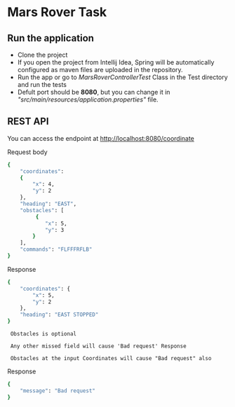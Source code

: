 # Mars Rover Task



## Run the application

- Clone the project
- If you open the project from Intellij Idea, Spring will be automatically configured as maven files are uploaded in the repository.
- Run the app or go to *MarsRoverControllerTest* Class in the Test directory and run the tests
- Defult port should be **8080**, but you can change it in *"src/main/resources/application.properties"* file.


## REST API

You can access the endpoint at [http://localhost:8080/coordinate](http://localhost:8080/coordinate)

Request body

```sh
{
    "coordinates":
    {
        "x": 4,
        "y": 2
    },
    "heading": "EAST",
    "obstacles": [
         {
            "x": 5,
            "y": 3
        }
    ],
    "commands": "FLFFFRFLB"
}
```


Response

```sh
{
    "coordinates": {
        "x": 5,
        "y": 2
    },
    "heading": "EAST STOPPED"
}
```

` Obstacles is optional`

` Any other missed field will cause 'Bad request' Response`

` Obstacles at the input Coordinates will cause "Bad request" also`

Response

```sh
{
    "message": "Bad request"
}
```
